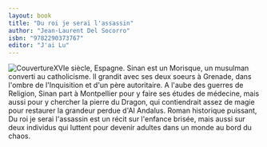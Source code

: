 ```yaml
---
layout: book
title: "Du roi je serai l'assassin"
author: "Jean-Laurent Del Socorro"
isbn: "9782290373767"
editor: "J'ai Lu"
---
```

![Couverture](/img/9782290373767.jpg)XVIe siècle, Espagne. Sinan est un Morisque, un musulman converti au catholicisme. Il grandit avec ses deux soeurs à Grenade, dans l'ombre de l'Inquisition et d'un père autoritaire. A l'aube des guerres de Religion, Sinan part à Montpellier pour y faire ses études de médecine, mais aussi pour y chercher la pierre du Dragon, qui contiendrait assez de magie pour restaurer la grandeur perdue d'Al Andalus. Roman historique puissant, Du roi je serai l'assassin est un récit sur l'enfance brisée, mais aussi sur deux individus qui luttent pour devenir adultes dans un monde au bord du chaos.